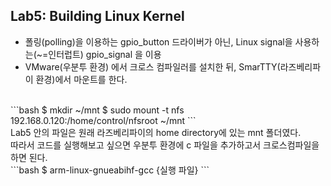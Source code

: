 ## Lab5: Building Linux Kernel
- 폴링(polling)을 이용하는 gpio_button 드라이버가 아닌, Linux signal을 사용하는(~=인터럽트) gpio_signal 을 이용
- VMware(우분투 환경) 에서 크로스 컴파일러를 설치한 뒤, SmarTTY(라즈베리파이 환경)에서 마운트를 한다.
<br>
```bash
$ mkdir ~/mnt 
$ sudo mount -t nfs 192.168.0.120:/home/control/nfsroot ~/mnt
```
<br>
Lab5 안의 파일은 원래 라즈베리파이의 home directory에 있는 mnt 폴더였다.
<br>
따라서 코드를 실행해보고 싶으면 우분투 환경에 c 파일을 추가하고서 크로스컴파일을 하면 된다.
<br>
```bash
$ arm-linux-gnueabihf-gcc {실행 파일}
```
